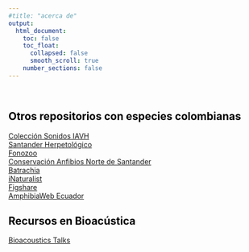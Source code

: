 ```yaml
---
#title: "acerca de"
output:
  html_document: 
    toc: false
    toc_float:
      collapsed: false
      smooth_scroll: true
    number_sections: false
---
```


<style>
h1 {
  color: darkgreen;
  font-size: 1.5em;
  font-weight: bold;
}
h2 {
  color: black;
}
.title {
  font-size: 1.5em;
  color: darkgreen;
  font-weight: bold;
}
.author {
  font-size: 1.5em;
  color: black;
}
.date {
  font-size: 1.2em;
  color: gray;
}
/* Estilo para justificar el texto */
p {
  text-align: justify;
}

</style>


<br>


## Otros repositorios con especies colombianas

[Colección Sonidos IAVH](http://colecciones.humboldt.org.co/sonidos/)<br>
[Santander Herpetológico](https://www.santanderherps.com/)<br>
[Fonozoo](https://www.fonozoo.com/)<br>
[Conservación Anfibios Norte de Santander](https://anfibiacallsns.web.app/)<br>
[Batrachia](https://www.batrachia.com/cantos-de-ranas-en-colombia/)<br>
[iNaturalist](https://www.inaturalist.org/projects/amphibians-and-reptiles-of-colombia)<br>
[Figshare](https://figshare.com/)<br>
[AmphibiaWeb Ecuador](https://bioweb.bio/faunaweb/amphibiaweb/Cantos/)

## Recursos en Bioacústica
[Bioacoustics Talks](https://www.birds.cornell.edu/ccb/bioacoustalks/)





